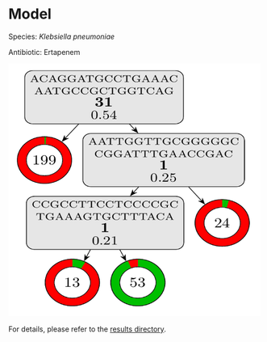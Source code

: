 
# Model

Species: *Klebsiella pneumoniae*

Antibiotic: Ertapenem

<img src="./model.png" width=500 height=500 />

For details, please refer to the [results directory](../../../../../results/cart_b/klebsiella%20pneumoniae/ertapenem/repeat_8/).

